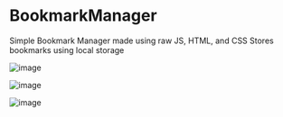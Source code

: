 # BookmarkManager

Simple Bookmark Manager made using raw JS, HTML, and CSS
Stores bookmarks using local storage

![image](https://github.com/Nafis-Mohammad/BookmarkManager/assets/125482567/58bd30ac-92e2-4308-aeba-64d6cda363cd)

![image](https://github.com/Nafis-Mohammad/BookmarkManager/assets/125482567/823e1186-3443-42ce-98e7-9ba329393d4c)

![image](https://github.com/Nafis-Mohammad/BookmarkManager/assets/125482567/7b3dc42b-bdca-487c-b300-a707e84d85d6)
